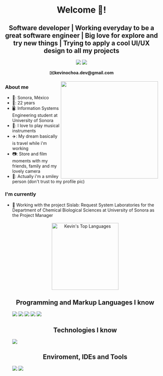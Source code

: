 <h1 align="center">Welcome 💚!</h1>

<h2 align="center">Software developer | Working everyday to be a great software engineer | Big love for explore and try new things | Trying to apply a cool UI/UX design to all my projects</h2>

<p align="center">
<a href="https://www.linkedin.com/in/kevinochoaguerrero/" target="_blank"><img  src="https://img.shields.io/badge/-LinkedIn-181818?style=for-the-badge&logo=linkedin&logoColor=white"></a>
<a href="https://kevstrosky.github.io/" target="_blank"><img  src="https://img.shields.io/badge/-My Portfolio-181818?style=for-the-badge"></a>
</p>
<p align="center"><b>✉️kevinochoa.dev@gmail.com</b></p>


<img align="right" src="https://64.media.tumblr.com/6d7def05f8c5bb43a641f279415706f4/tumblr_nx5p9fHeMR1rn5gv3o1_500.gif" width=320px>

<h3>About me</h3>
<ul>
<li>🤠: Sonora, México</li>
<li>🚀: 22 years</li>
<li>🖥️: Information Systems Engineering student at University of Sonora</li>
<li>🎼: I love to play musical instruments</li>
<li>✈️: My dream basically is travel while i'm working</li>
<li>📷: Store and film moments with my friends, family and my lovely camera</li>
<li>🌟: Actually i'm a smiley person (don't trust to my profile pic)</li>
</ul>

<h3>I'm currently</h3>
<ul>
<li>🧪 Working with the project Sislab: Request System Laboratories for the Department of Chemical Biological Sciences at University of Sonora as the Project Manager </li>
<br>

<div align="center">
<img  alt="Kevin's Top Languages"  src="https://github-readme-stats.vercel.app/api/top-langs/?username=kevstrosky&langs_count=10&layout=compact&theme=react&hide_border=true&bg_color=181818&title_color=20C20E&icon_color=D02929"  height="220"/>
</div>

<h2 align="center">Programming and Markup Languages I know</h2>
<img  src="https://img.shields.io/badge/-Javascript-0D1117?style=rounded-square&logo=javascript&logoColor=f7df1e">
<img  src="https://img.shields.io/badge/-C Sharp-0D1117?style=rounded-square&logo=csharp&logoColor=9b4993">
<img  src="https://img.shields.io/badge/-HTML5-0D1117?style=rounded-square&logo=html5&logoColor=f06529">
<img src="https://img.shields.io/badge/-CSS3-0D1117?style=rounded-square&logo=css3&logoColor=2965f1">
<img  src="https://img.shields.io/badge/MySQL-0D1117.svg?style=rounded-square&logo=mysql&logoColor=00758F">

<h2 align="center">Technologies I know</h2>
<a  href="#"><img  src="https://img.shields.io/badge/Figma-0D1117.svg?style=rounded-square&logo=figma&logoColor=1abcfe"></a>


<h2 align="center">Enviroment, IDEs and Tools</h2>
<img src="https://img.shields.io/badge/VS-0D1117.svg?style=rounded-square&logo=visualstudiocode&logoColor=5d2b90">
<img src="https://img.shields.io/badge/VSCode-0D1117.svg?style=rounded-square&logo=visualstudiocode&logoColor=0078d7">
